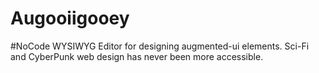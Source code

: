 # Augooiigooey
#NoCode WYSIWYG Editor for designing augmented-ui elements. Sci-Fi and CyberPunk web design has never been more accessible.
